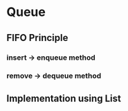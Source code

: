 # Queue

## FIFO Principle

### insert -> enqueue method
### remove -> dequeue method


## Implementation using List<T>
